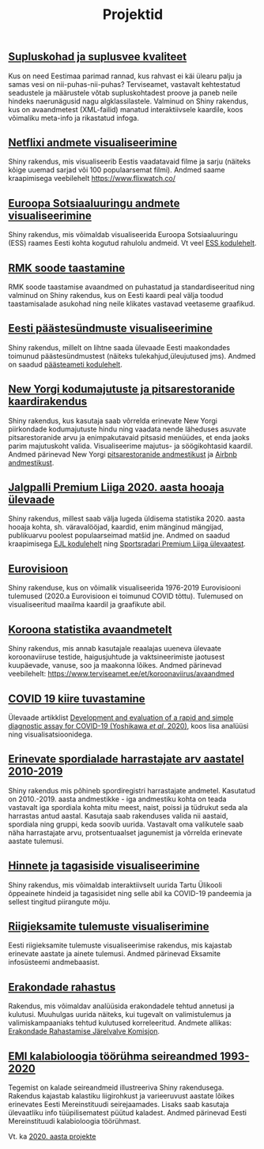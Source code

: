 ﻿---
layout: page
title: Projektid
---

<!--Siia riputatakse üles projektid pärast nende laekumisi.

Projekti juhend on leitav [siit](../projekt_juhend/).
<br><br>-->

## [Supluskohad ja suplusvee kvaliteet](https://rkursus.shinyapps.io/statvis2021_supluskohad/)
Kus on need Eestimaa parimad rannad, kus rahvast ei käi ülearu palju ja samas vesi on nii-puhas-nii-puhas? Terviseamet, vastavalt kehtestatud seadustele ja määrustele võtab supluskohtadest proove ja paneb neile hindeks naerunägusid nagu algklassilastele. Valminud on Shiny rakendus, kus on avaandmetest (XML-failid) manatud interaktiivsele kaardile, koos võimaliku meta-info ja rikastatud infoga.


## [Netflixi andmete visualiseerimine](https://rkursus.shinyapps.io/statvis2021_netflix/)
Shiny rakendus, mis visualiseerib Eestis vaadatavaid filme ja sarju (näiteks kõige uuemad sarjad või 100 populaarsemat filmi). Andmed saame kraapimisega veebilehelt https://www.flixwatch.co/

## [Euroopa Sotsiaaluuringu andmete visualiseerimine](https://rkursus.shinyapps.io/statvis2021_ess/)
Shiny rakendus, mis võimaldab visualiseerida Euroopa Sotsiaaluuringu (ESS) raames Eesti kohta kogutud rahulolu andmeid. Vt veel [ESS kodulehelt](http://www.europeansocialsurvey.org/).


## [RMK soode taastamine](https://rkursus.shinyapps.io/statvis2021_rmk/)
RMK soode taastamise avaandmed on puhastatud ja standardiseeritud ning valminud on Shiny rakendus, kus on Eesti kaardi peal välja toodud taastamisalade asukohad ning neile klikates vastavad veetaseme graafikud.


## [Eesti päästesündmuste visualiseerimine](https://rkursus.shinyapps.io/statvis2021_paasteamet/)
Shiny rakendus, millelt on lihtne saada ülevaade Eesti maakondades toimunud päästesündmustest (näiteks tulekahjud,üleujutused jms). Andmed on saadud [päästeameti kodulehelt](https://www.rescue.ee/et/paeaestesuendmuste-statistika).


## [New Yorgi kodumajutuste ja pitsarestoranide kaardirakendus](https://statprojekt.shinyapps.io/PROJEKT/)
Shiny rakendus, kus kasutaja saab võrrelda erinevate New Yorgi piirkondade kodumajutuste hindu ning vaadata nende läheduses asuvate pitsarestoranide arvu ja enimpakutavaid pitsasid menüüdes, et enda jaoks parim majutuskoht valida. Visualiseerime majutus- ja söögikohtasid kaardil. Andmed pärinevad New Yorgi [pitsarestoranide andmestikust](https://www.kaggle.com/datafiniti/pizza-restaurants-and-the-pizza-they-sell?select=Datafiniti_Pizza_Restaurants_and_the_Pizza_They_Sell_May19.csv) ja [Airbnb andmestikust](https://www.kaggle.com/dgomonov/new-york-city-airbnb-open-data).


## [Jalgpalli Premium Liiga 2020. aasta hooaja ülevaade](https://2pauku.shinyapps.io/projekt/)
Shiny rakendus, millest saab välja lugeda üldisema statistika 2020. aasta hooaja kohta, sh. väravalööjad, kaardid, enim mänginud mängijad, publikuarvu poolest populaarseimad matšid jne. Andmed on saadud kraapimisega [EJL kodulehelt](https://jalgpall.ee/voistlused/52/liigad/calendar?season=2020) ning [Sportsradari Premium Liiga ülevaatest](https://s5.sir.sportradar.com/sportradar/et/1/season/75133/standings).


## [Eurovisioon](https://rkursus.shinyapps.io/statvis2021_eurovisioon/)
Shiny rakenduse, kus on võimalik visualiseerida 1976-2019 Eurovisiooni tulemused (2020.a Eurovisioon ei toimunud COVID tõttu). Tulemused on visualiseeritud maailma kaardil ja graafikute abil.


## [Koroona statistika avaandmetelt](https://rkursus.shinyapps.io/statvis2021_koroona/)
Shiny rakendus, mis annab kasutajale reaalajas uueneva ülevaate koroonaviiruse testide, haigusjuhtude ja vaktsineerimiste jaotusest kuupäevade, vanuse, soo ja maakonna lõikes. Andmed pärinevad veebilehelt: https://www.terviseamet.ee/et/koroonaviirus/avaandmed


## [COVID 19 kiire tuvastamine](http://htmlpreview.github.io/?https://github.com/andmeteadus/2021/blob/master/projektid/covid19_kiire_tuvastamine.html)
Ülevaade artikklist [Development and evaluation of a rapid and simple diagnostic assay for COVID-19 (Yoshikawa _et al_, 2020)](https://journals.plos.org/plosntds/article?id=10.1371/journal.pntd.0008855), koos lisa analüüsi ning visualisatsioonidega.


## [Erinevate spordialade harrastajate arv aastatel 2010-2019](https://rkursus.shinyapps.io/statvis2021_sportimine/)
Shiny rakendus mis põhineb spordiregistri harrastajate andmetel. Kasutatud on 2010.-2019. aasta andmestikke - iga andmestiku kohta on teada vastavalt iga spordiala kohta mitu meest, naist, poissi ja tüdrukut seda ala harrastas antud aastal. Kasutaja saab rakenduses valida nii aastaid, spordiala ning gruppi, keda soovib uurida. Vastavalt oma valikutele saab näha harrastajate arvu, protsentuaalset jagunemist ja võrrelda erinevate aastate tulemusi. 


## [Hinnete ja tagasiside visualiseerimine](https://rkursus.shinyapps.io/statvis2021_ty_covid19_moju/)
Shiny rakendus, mis võimaldab interaktiivselt uurida Tartu Ülikooli õppeainete hindeid ja tagasisidet ning selle abil ka COVID-19 pandeemia ja sellest tingitud piirangute mõju.

## [Riigieksamite tulemuste visualiserimine](https://meritkangro.shinyapps.io/RE_app/)
Eesti riigieksamite tulemuste visualiseerimise rakendus, mis kajastab erinevate aastate ja ainete tulemusi. Andmed pärinevad Eksamite infosüsteemi andmebaasist.

## [Erakondade rahastus](https://rkursus.shinyapps.io/statvis2021_erakondade_rahastus/)
Rakendus, mis võimaldav analüüsida erakondadele tehtud annetusi ja kulutusi. Muuhulgas uurida näiteks, kui tugevalt on valimistulemus ja valimiskampaaniaks tehtud kulutused korreleeritud. Andmete allikas: [Erakondade Rahastamise Järelvalve Komisjon](http://www.erjk.ee).

## [EMI kalabioloogia töörühma seireandmed 1993-2020](https://rkursus.shinyapps.io/statvis2021_kalapyyk/)
Tegemist on kalade seireandmeid illustreeriva Shiny rakendusega. Rakendus kajastab kalastiku liigirohkust ja varieeruvust aastate lõikes erinevates Eesti Mereinstituudi seirejaamades. Lisaks saab kasutaja ülevaatliku info tüüpilisematest püütud kaladest. Andmed pärinevad Eesti Mereinstituudi kalabioloogia töörühmast. 

Vt. ka [2020. aasta projekte](https://andmeteadus.github.io/2020/projektid/)

<!--
{% for post in site.posts %}
## [ {{ post.title }} ](..{{ post.url }})
  {{ post.content | strip_html | truncatewords:30}}
  [ (loe edasi) ](..{{ post.url }})
  <br><br>
  
{% endfor %}
-->
